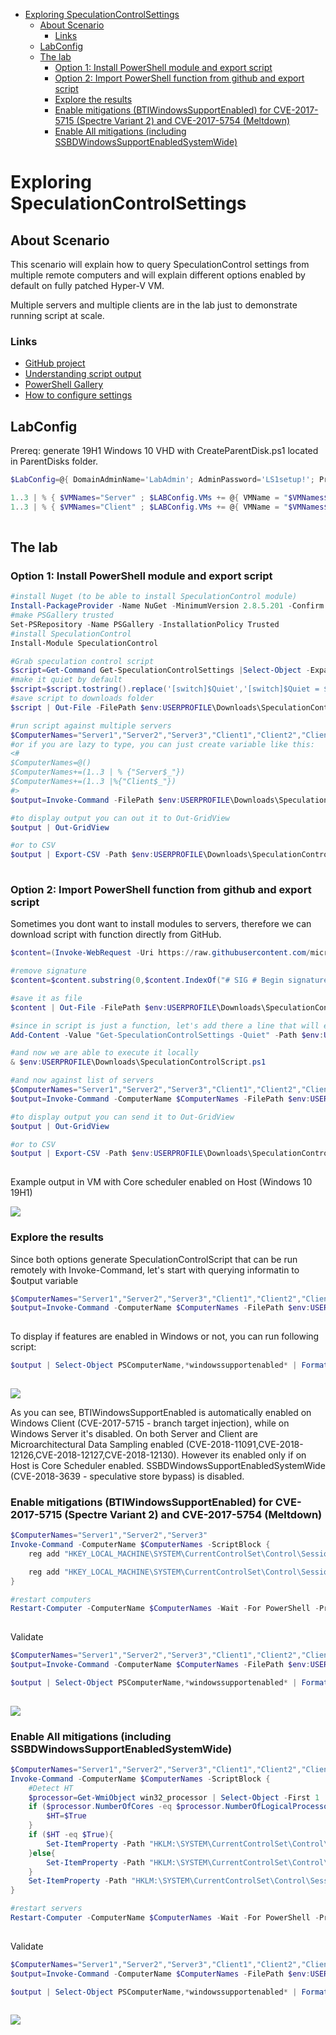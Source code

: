 <!-- TOC -->

- [Exploring SpeculationControlSettings](#exploring-speculationcontrolsettings)
    - [About Scenario](#about-scenario)
        - [Links](#links)
    - [LabConfig](#labconfig)
    - [The lab](#the-lab)
        - [Option 1: Install PowerShell module and export script](#option-1-install-powershell-module-and-export-script)
        - [Option 2: Import PowerShell function from github and export script](#option-2-import-powershell-function-from-github-and-export-script)
        - [Explore the results](#explore-the-results)
        - [Enable mitigations (BTIWindowsSupportEnabled) for CVE-2017-5715 (Spectre Variant 2) and CVE-2017-5754 (Meltdown)](#enable-mitigations-btiwindowssupportenabled-for-cve-2017-5715-spectre-variant-2-and-cve-2017-5754-meltdown)
        - [Enable All mitigations (including SSBDWindowsSupportEnabledSystemWide)](#enable-all-mitigations-including-ssbdwindowssupportenabledsystemwide)

<!-- /TOC -->

# Exploring SpeculationControlSettings

## About Scenario

This scenario will explain how to query SpeculationControl settings from multiple remote computers and will explain different options enabled by default on fully patched Hyper-V VM.

Multiple servers and multiple clients are in the lab just to demonstrate running script at scale.

### Links

* [GitHub project](https://github.com/Microsoft/SpeculationControl)
* [Understanding script output](https://support.microsoft.com/en-us/help/4074629/understanding-the-output-of-get-speculationcontrolsettings-powershell)
* [PowerShell Gallery](https://www.powershellgallery.com/packages/SpeculationControl/)
* [How to configure settings](https://support.microsoft.com/en-us/help/4073119/protect-against-speculative-execution-side-channel-vulnerabilities-in)

## LabConfig

Prereq: generate 19H1 Windows 10 VHD with CreateParentDisk.ps1 located in ParentDisks folder.

```PowerShell
$LabConfig=@{ DomainAdminName='LabAdmin'; AdminPassword='LS1setup!'; Prefix = 'WSLab2019-'; SwitchName = 'LabSwitch'; DCEdition='4' ; Internet=$true ;AdditionalNetworksConfig=@(); VMs=@()}

1..3 | % { $VMNames="Server" ; $LABConfig.VMs += @{ VMName = "$VMNames$_" ; Configuration = 'Simple' ; ParentVHD = 'Win2019Core_G2.vhdx' ; MemoryStartupBytes= 512MB } }
1..3 | % { $VMNames="Client" ; $LABConfig.VMs += @{ VMName = "$VMNames$_" ; Configuration = 'Simple' ; ParentVHD = 'Win1019H1_G2.vhdx' ; MemoryStartupBytes= 1GB ; DisableWCF=$true ; EnableWinRM=$true } }
 
```

## The lab

### Option 1: Install PowerShell module and export script

```PowerShell
#install Nuget (to be able to install SpeculationControl module)
Install-PackageProvider -Name NuGet -MinimumVersion 2.8.5.201 -Confirm:$false -Force
#make PSGallery trusted
Set-PSRepository -Name PSGallery -InstallationPolicy Trusted
#install SpeculationControl
Install-Module SpeculationControl

#Grab speculation control script
$script=Get-Command Get-SpeculationControlSettings |Select-Object -ExpandProperty ScriptBlock
#make it quiet by default
$script=$script.tostring().replace('[switch]$Quiet','[switch]$Quiet = $true')
#save script to downloads folder
$script | Out-File -FilePath $env:USERPROFILE\Downloads\SpeculationControlScript.ps1

#run script against multiple servers
$ComputerNames="Server1","Server2","Server3","Client1","Client2","Client3"
#or if you are lazy to type, you can just create variable like this:
<#
$ComputerNames=@()
$ComputerNames+=(1..3 | % {"Server$_"})
$ComputerNames+=(1..3 |%{"Client$_"})
#>
$output=Invoke-Command -FilePath $env:USERPROFILE\Downloads\SpeculationControlScript.ps1 -ComputerName $ComputerNames

#to display output you can out it to Out-GridView
$output | Out-GridView

#or to CSV
$output | Export-CSV -Path $env:USERPROFILE\Downloads\SpeculationControlScriptOutput.csv -Delimiter ";" -NoTypeInformation
 
```

### Option 2: Import PowerShell function from github and export script

Sometimes you dont want to install modules to servers, therefore we can download script with function directly from GitHub.

```PowerShell
$content=(Invoke-WebRequest -Uri https://raw.githubusercontent.com/microsoft/SpeculationControl/master/SpeculationControl.psm1 -UseBasicParsing).Content

#remove signature
$content=$content.substring(0,$content.IndexOf("# SIG # Begin signature block"))

#save it as file
$content | Out-File -FilePath $env:USERPROFILE\Downloads\SpeculationControlScript.ps1 -Force

#since in script is just a function, let's add there a line that will execute the function
Add-Content -Value "Get-SpeculationControlSettings -Quiet" -Path $env:USERPROFILE\Downloads\SpeculationControlScript.ps1

#and now we are able to execute it locally
& $env:USERPROFILE\Downloads\SpeculationControlScript.ps1

#and now against list of servers
$ComputerNames="Server1","Server2","Server3","Client1","Client2","Client3"
$output=Invoke-Command -ComputerName $ComputerNames -FilePath $env:USERPROFILE\Downloads\SpeculationControlScript.ps1

#to display output you can send it to Out-GridView
$output | Out-GridView

#or to CSV
$output | Export-CSV -Path $env:USERPROFILE\Downloads\SpeculationControlScriptOutput.csv -Delimiter ";" -NoTypeInformation
 
```

Example output in VM with Core scheduler enabled on Host (Windows 10 19H1)

![](/Scenarios/Exploring%20SpeculationControlSettings/Screenshots/SpeculationControlOutputOnVM.png)

### Explore the results

Since both options generate SpeculationControlScript that can be run remotely with Invoke-Command, let's start with querying informatin to $output variable

```PowerShell
$ComputerNames="Server1","Server2","Server3","Client1","Client2","Client3"
$output=Invoke-Command -ComputerName $ComputerNames -FilePath $env:USERPROFILE\Downloads\SpeculationControlScript.ps1
 
```

To display if features are enabled in Windows or not, you can run following script:

```PowerShell
$output | Select-Object PSComputerName,*windowssupportenabled* | Format-Table -AutoSize
 
```

![](/Scenarios/Exploring%20SpeculationControlSettings/Screenshots/WindowsSupportEnabled01.png)

As you can see, BTIWindowsSupportEnabled is automatically enabled on Windows Client (CVE-2017-5715 - branch target injection), while on Windows Server it's disabled. On both Server and Client are Microarchitectural Data Sampling enabled (CVE-2018-11091,CVE-2018-12126,CVE-2018-12127,CVE-2018-12130). However its enabled only if on Host is Core Scheduler enabled. SSBDWindowsSupportEnabledSystemWide (CVE-2018-3639 - speculative store bypass) is disabled.




### Enable mitigations (BTIWindowsSupportEnabled) for CVE-2017-5715 (Spectre Variant 2) and CVE-2017-5754 (Meltdown)

```PowerShell
$ComputerNames="Server1","Server2","Server3"
Invoke-Command -ComputerName $ComputerNames -ScriptBlock {
    reg add "HKEY_LOCAL_MACHINE\SYSTEM\CurrentControlSet\Control\Session Manager\Memory Management" /v FeatureSettingsOverride /t REG_DWORD /d 0 /f

    reg add "HKEY_LOCAL_MACHINE\SYSTEM\CurrentControlSet\Control\Session Manager\Memory Management" /v FeatureSettingsOverrideMask /t REG_DWORD /d 3 /f
}

#restart computers
Restart-Computer -ComputerName $ComputerNames -Wait -For PowerShell -Protocol WSMan
 
```

Validate

```PowerShell
$ComputerNames="Server1","Server2","Server3","Client1","Client2","Client3"
$output=Invoke-Command -ComputerName $ComputerNames -FilePath $env:USERPROFILE\Downloads\SpeculationControlScript.ps1

$output | Select-Object PSComputerName,*windowssupportenabled* | Format-Table -AutoSize
 
```

![](/Scenarios/Exploring%20SpeculationControlSettings/Screenshots/WindowsSupportEnabled02.png)


### Enable All mitigations (including SSBDWindowsSupportEnabledSystemWide)

```PowerShell
$ComputerNames="Server1","Server2","Server3","Client1","Client2","Client3"
Invoke-Command -ComputerName $ComputerNames -ScriptBlock {
    #Detect HT
    $processor=Get-WmiObject win32_processor | Select-Object -First 1
    if ($processor.NumberOfCores -eq $processor.NumberOfLogicalProcessors/2){
        $HT=$True
    }
    if ($HT -eq $True){
        Set-ItemProperty -Path "HKLM:\SYSTEM\CurrentControlSet\Control\Session Manager\Memory Management" -Name FeatureSettingsOverride -value 72
    }else{
        Set-ItemProperty -Path "HKLM:\SYSTEM\CurrentControlSet\Control\Session Manager\Memory Management" -Name FeatureSettingsOverride -value 8264
    }
    Set-ItemProperty -Path "HKLM:\SYSTEM\CurrentControlSet\Control\Session Manager\Memory Management" -Name FeatureSettingsOverrideMask -value 3
}

#restart servers
Restart-Computer -ComputerName $ComputerNames -Wait -For PowerShell -Protocol WSMan
 
```

Validate

```PowerShell
$ComputerNames="Server1","Server2","Server3","Client1","Client2","Client3"
$output=Invoke-Command -ComputerName $ComputerNames -FilePath $env:USERPROFILE\Downloads\SpeculationControlScript.ps1

$output | Select-Object PSComputerName,*windowssupportenabled* | Format-Table -AutoSize
 
```

![](/Scenarios/Exploring%20SpeculationControlSettings/Screenshots/WindowsSupportEnabled03.png)